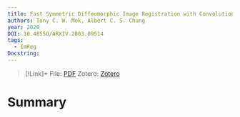 ```yaml
---
title: Fast Symmetric Diffeomorphic Image Registration with Convolutional Neural Networks
authors: Tony C. W. Mok, Albert C. S. Chung
year: 2020
DOI: 10.48550/ARXIV.2003.09514
tags:
  - ImReg
Docstring:
---
```

>[!Link]+
> File: [PDF](mok2020.pdf)
> Zotero: [Zotero](zotero://select/items/@mok2020)

# Summary


